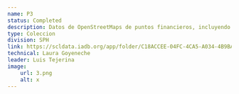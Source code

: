 ```yaml
---
name: P3
status: Completed
description: Datos de OpenStreetMaps de puntos financieros, incluyendo cajeros automáticos, bancos o uniones de créditos, y oficinas de cambio para los 26 países de la región.
type: Coleccion
division: SPH
link: https://scldata.iadb.org/app/folder/C18ACCEE-04FC-4CA5-A034-4B9BA7FE2952
technical: Laura Goyeneche
leader: Luis Tejerina
image: 
    url: 3.png
    alt: x
---
```

    